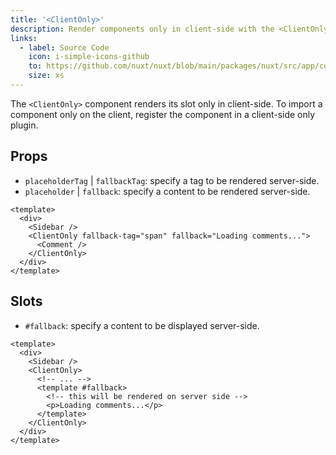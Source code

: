 ```yaml
---
title: '<ClientOnly>'
description: Render components only in client-side with the <ClientOnly> component.
links:
  - label: Source Code
    icon: i-simple-icons-github
    to: https://github.com/nuxt/nuxt/blob/main/packages/nuxt/src/app/components/client-only.ts
    size: xs
---
```


The `<ClientOnly>` component renders its slot only in client-side. To import a component only on the client, register the component in a client-side only plugin.

## Props

- `placeholderTag` | `fallbackTag`: specify a tag to be rendered server-side.
- `placeholder` | `fallback`: specify a content to be rendered server-side.

```vue
<template>
  <div>
    <Sidebar />
    <ClientOnly fallback-tag="span" fallback="Loading comments...">
      <Comment />
    </ClientOnly>
  </div>
</template>
```

## Slots

- `#fallback`: specify a content to be displayed server-side.

```vue
<template>
  <div>
    <Sidebar />
    <ClientOnly>
      <!-- ... -->
      <template #fallback>
        <!-- this will be rendered on server side -->
        <p>Loading comments...</p>
      </template>
    </ClientOnly>
  </div>
</template>
```
